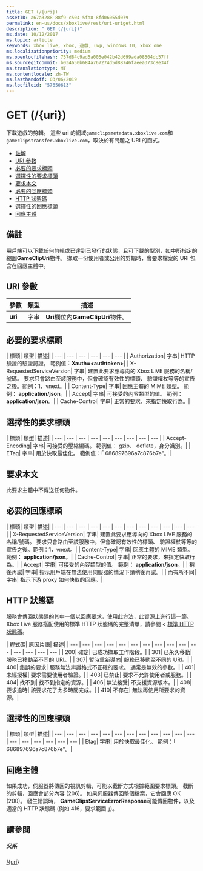 ```yaml
---
title: GET (/{uri})
assetID: a67a3288-88f9-c504-5fa8-8fd06055d079
permalink: en-us/docs/xboxlive/rest/uri-uriget.html
description: " GET (/{uri})"
ms.date: 10/12/2017
ms.topic: article
keywords: xbox live, xbox, 遊戲, uwp, windows 10, xbox one
ms.localizationpriority: medium
ms.openlocfilehash: 757d84c9ad5a005e042b42d699ada08504dc57ff
ms.sourcegitcommit: b034650b684a767274d5d88746faeea373c8e34f
ms.translationtype: MT
ms.contentlocale: zh-TW
ms.lasthandoff: 03/06/2019
ms.locfileid: "57650613"
---
```

# <a name="get-uri"></a>GET (/{uri})
下載遊戲的剪輯。 這些 uri 的網域`gameclipsmetadata.xboxlive.com`和`gameclipstransfer.xboxlive.com`，取決於有問題之 URI 的函式。
 
  * [註解](#ID4EX)
  * [URI 參數](#ID4EDB)
  * [必要的要求標頭](#ID4EEC)
  * [選擇性的要求標頭](#ID4EQE)
  * [要求本文](#ID4EZF)
  * [必要的回應標頭](#ID4EEG)
  * [HTTP 狀態碼](#ID4EYAAC)
  * [選擇性的回應標頭](#ID4EOFAC)
  * [回應主體](#ID4EOGAC)
 
<a id="ID4EX"></a>

 
## <a name="remarks"></a>備註
 
用戶端可以下載任何剪輯或已達到已發行的狀態，且可下載的型別，如中所指定的縮圖**GameClipUri**物件。 擷取一份使用者或公用的剪輯時，會要求檔案的 URI 包含在回應主體中。
  
<a id="ID4EDB"></a>

 
## <a name="uri-parameters"></a>URI 參數
 
| 參數| 類型| 描述| 
| --- | --- | --- | 
| <b>uri</b>| 字串| <b>Uri</b>欄位內<b>GameClipUri</b>物件。| 
  
<a id="ID4EEC"></a>

 
## <a name="required-request-headers"></a>必要的要求標頭
 
| 標頭| 類型| 描述| 
| --- | --- | --- | --- | --- | --- | 
| Authorization| 字串| HTTP 驗證的驗證認證。 範例值：<b>Xauth=&lt;authtoken></b>| 
| X-RequestedServiceVersion| 字串| 建置此要求應導向的 Xbox LIVE 服務的名稱/號碼。 要求只會路由至該服務中，但會確認有效性的標頭、 驗證權杖等等的宣告之後。範例：1，vnext。| 
| Content-Type| 字串| 回應主體的 MIME 類型。 範例： <b>application/json</b>。| 
| Accept| 字串| 可接受的內容類型的值。 範例： <b>application/json</b>。| 
| Cache-Control| 字串| 正常的要求，來指定快取行為。| 
  
<a id="ID4EQE"></a>

 
## <a name="optional-request-headers"></a>選擇性的要求標頭
 
| 標頭| 類型| 描述| 
| --- | --- | --- | --- | --- | --- | --- | --- | --- | 
| Accept-Encoding| 字串| 可接受的壓縮編碼。 範例值： gzip、 deflate，身分識別。| 
| ETag| 字串| 用於快取最佳化。 範例值：「 686897696a7c876b7e"。| 
  
<a id="ID4EZF"></a>

 
## <a name="request-body"></a>要求本文
 
此要求主體中不傳送任何物件。
  
<a id="ID4EEG"></a>

 
## <a name="required-response-headers"></a>必要的回應標頭
 
| 標頭| 類型| 描述| 
| --- | --- | --- | --- | --- | --- | --- | --- | --- | --- | --- | --- | 
| X-RequestedServiceVersion| 字串| 建置此要求應導向的 Xbox LIVE 服務的名稱/號碼。 要求只會路由至該服務中，但會確認有效性的標頭、 驗證權杖等等的宣告之後。範例：1，vnext。| 
| Content-Type| 字串| 回應主體的 MIME 類型。 範例： <b>application/json</b>。| 
| Cache-Control| 字串| 正常的要求，來指定快取行為。| 
| Accept| 字串| 可接受的內容類型的值。 範例： <b>application/json</b>。| 
| 稍後再試| 字串| 指示用戶端在無法使用伺服器的情況下請稍後再試。| 
| 而有所不同| 字串| 指示下游 proxy 如何快取的回應。| 
  
<a id="ID4EYAAC"></a>

 
## <a name="http-status-codes"></a>HTTP 狀態碼
 
服務會傳回狀態碼的其中一個以回應要求，使用此方法，此資源上進行這一節。 Xbox Live 服務搭配使用的標準 HTTP 狀態碼的完整清單，請參閱 <<c0> [ 標準 HTTP 狀態碼](../../additional/httpstatuscodes.md)。
 
| 程式碼| 原因片語| 描述| 
| --- | --- | --- | --- | --- | --- | --- | --- | --- | --- | --- | --- | --- | --- | --- | 
| 200| 確定| 已成功擷取工作階段。| 
| 301| 已永久移動| 服務已移動至不同的 URI。| 
| 307| 暫時重新導向| 服務已移動至不同的 URI。| 
| 400| 錯誤的要求| 服務無法辨識格式不正確的要求。 通常是無效的參數。| 
| 401| 未經授權| 要求需要使用者驗證。| 
| 403| 已禁止| 要求不允許使用者或服務。| 
| 404| 找不到| 找不到指定的資源。| 
| 406| 無法接受| 不支援資源版本。| 
| 408| 要求逾時| 該要求花了太多時間完成。| 
| 410| 不存在| 無法再使用所要求的資源。| 
  
<a id="ID4EOFAC"></a>

 
## <a name="optional-response-headers"></a>選擇性的回應標頭
 
| 標頭| 類型| 描述| 
| --- | --- | --- | --- | --- | --- | --- | --- | --- | --- | --- | --- | --- | --- | --- | --- | --- | --- | 
| Etag| 字串| 用於快取最佳化。 範例：「 686897696a7c876b7e"。| 
  
<a id="ID4EOGAC"></a>

 
## <a name="response-body"></a>回應主體
 
<a id="ID4EUGAC"></a>

  
 
如果成功，伺服器將傳回的視訊剪輯，可能以截斷方式根據範圍要求標頭。 截斷的剪輯，回應會部分內容 (206)。 如果伺服器傳回整個檔案，它會回應 OK (200)。 發生錯誤時， **GameClipsServiceErrorResponse**可能傳回物件，以及適當的 HTTP 狀態碼 (例如 416，要求範圍 」)。
   
<a id="ID4E4GAC"></a>

 
## <a name="see-also"></a>請參閱
 
<a id="ID4E6GAC"></a>

 
##### <a name="parent"></a>父系 

[/{uri}](uri-uri.md)

   